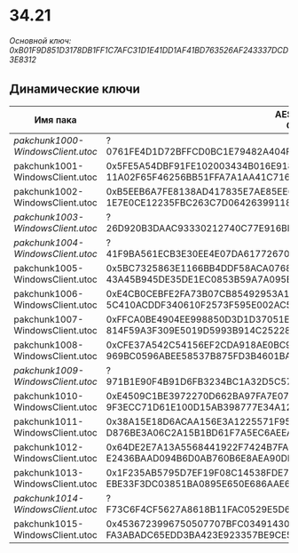 # 34.21

###### Основной ключ: 0xB01F9D851D3178DB1FF1C7AFC31D1E41DD1AF41BD763526AF243337DCD3E8312

## Динамические ключи

| Имя пака                          | AES Ключ</br>GUID                                                                                       | HiRes Текстуры |
|-----------------------------------|---------------------------------------------------------------------------------------------------------|----------------|
| *pakchunk1000-WindowsClient.utoc* | ?</br>0761FE4D1D72BFFCD0BC1E79482A404F 																  | ❌             |
| pakchunk1001-WindowsClient.utoc   | 0x5FE5A54DBF91FE102003434B016E918682781F4B4B5489D3E0D6AEB84F362A2C</br>11A02F65F46256BB51FFA7A1AA41C716 | ✔️             |
| pakchunk1002-WindowsClient.utoc   | 0xB5EEB6A7FE8138AD417835E7AE85EE686F4F6E88B05481BF922A67A9FD14E606</br>1E7E0CE12235FBC263C7D06426399118 | ✔️             |
| *pakchunk1003-WindowsClient.utoc* | ?</br>26D920B3DAAC93330212740C77E916BB 																  | ❌             |
| *pakchunk1004-WindowsClient.utoc* | ?</br>41F9BA561ECB3E30EE4E07DA61772670 																  | ❌             |
| pakchunk1005-WindowsClient.utoc   | 0x5BC7325863E1166BB4DDF58ACA0768DFE78A01280C55D7B3940C2269B73EBE48</br>43A45B945DE35DE1EC0853B59A7A095E | ✔️             |
| pakchunk1006-WindowsClient.utoc   | 0xE4CB0CEBFE2FA73B07CB85492953A144B316CD4B0546023AA44FE64C53361E04</br>5C410ACDDF340610F2573F595E002AC5 | ✔️             |
| pakchunk1007-WindowsClient.utoc   | 0xFFCA0BE4904EE998850D3D1D37051E8E2729E462C0F1E64D016E14E63DC448AC</br>814F59A3F309E5019D5993B914C25228 | ❌             |
| pakchunk1008-WindowsClient.utoc   | 0xCFE37A542C54156EF2CDA918AE0BC9BF8FCA6F54D8369E3FF4FE0700BF1A8892</br>969BC0596ABEE58537B875FD3B4601BA | ❌             |
| *pakchunk1009-WindowsClient.utoc* | ?</br>971B1E90F4B91D6FB3234BC1A32D5C57 																  | ❌             |
| pakchunk1010-WindowsClient.utoc   | 0xE4509C1BE3972270D662BA97FA7E07ABA2C3B5A722CF14AEBEE71EEB1F30466A</br>9F3ECC71D61E100D15AB398777E34A12 | ✔️             |
| pakchunk1011-WindowsClient.utoc   | 0x38A15E18D6ACAA156E3A1225571F957751B809E6FF9704117C59DF605A28139F</br>D876BE3A06C2A15B1BD61F7A5EC6AEEA | ✔️             |
| pakchunk1012-WindowsClient.utoc   | 0x64DE2E7A13A5568441922F7424B7FA1CE952B303E5C43E7CD9B56F378AF00E71</br>E2436BAAD094B6D0AB760B6E8AEA90DB | ❌             |
| pakchunk1013-WindowsClient.utoc   | 0x1F235AB5795D7EF19F08C14538FDE753319BB56FBF7B29939337D7860058D5C4</br>EBE33F3DC03851BA0895E650E686AAE6 | ❌             |
| *pakchunk1014-WindowsClient.utoc* | ?</br>F73C6F4CF5627A8618B11FAC0529E5D6 																  | ❌             |
| pakchunk1015-WindowsClient.utoc   | 0x4536723996750507707BFC0349143027060825E37E964EA829998F8796FAAEA9</br>FA3ABADC65EDD3BA423E923357BE9CE5 | ❌             |
